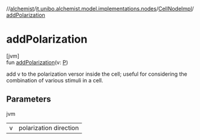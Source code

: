 //[alchemist](../../../index.md)/[it.unibo.alchemist.model.implementations.nodes](../index.md)/[CellNodeImpl](index.md)/[addPolarization](add-polarization.md)

# addPolarization

[jvm]\
fun [addPolarization](add-polarization.md)(v: [P](../../it.unibo.alchemist.model.implementations.layers/-biomol-gradient-layer/index.md))

add v to the polarization versor inside the cell; useful for considering the combination of various stimuli in a cell.

## Parameters

jvm

| | |
|---|---|
| v | polarization direction |
